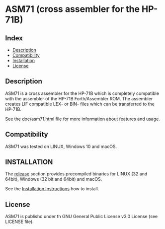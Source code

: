 ASM71 (cross assembler for the HP-71B)
======================================

Index
-----

* [Description](#description)
* [Compatibility](#compatibility)
* [Installation](#installation)
* [License](#license)


Description
-----------

ASM71 is a cross assembler for the HP-71B which is completely compatible 
with the assembler of the HP-71B Forth/Assembler ROM. The assembler creates LIF 
compatible LEX- or BIN- files which can be transferred to the HP-71B.

See the doc/asm71.html file for more information about features and usage.


Compatibility
-------------

ASM71 was tested on LINUX, Windows 10 and macOS.


INSTALLATION
------------


The [release](https://github.com/bug400/asm71/releases) section provides precompiled binaries for LINUX (32 and 64bit), Windows (32 bit and 64bit) and macOS.

See the [Installation Instructions](https://github.com/bug400/asm71/blob/master/INSTALL.md) how to install.

License
-------

ASM71 is publishd under th GNU General Public License v3.0 License 
(see LICENSE file).

